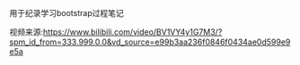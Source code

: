 用于纪录学习bootstrap过程笔记

视频来源:https://www.bilibili.com/video/BV1VY4y1G7M3/?spm_id_from=333.999.0.0&vd_source=e99b3aa236f0846f0434ae0d599e9e5a
